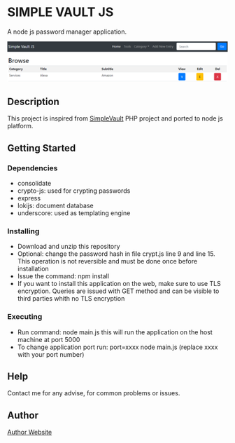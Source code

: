# SIMPLE VAULT JS

A node js password manager application.

![Alt][1]

## Description

This project is inspired from [SimpleVault][2] PHP project and ported to node js platform.

## Getting Started

### Dependencies

* consolidate
* crypto-js: used for crypting passwords
* express
* lokijs: document database
* underscore: used as templating engine

### Installing

* Download and unzip this repository
* Optional: change the password hash in file crypt.js line 9 and line 15. This operation is not reversible and must be done once before installation
* Issue the command: npm install
* If you want to install this application on the web, make sure to use TLS encryption. Queries are issued with GET method and can be visible to third parties whith no TLS encryption

### Executing
* Run command: node main.js this will run the application on the host machine at port 5000
* To change application port run: port=xxxx node main.js (replace xxxx with your port number)

## Help

Contact me for any advise, for common problems or issues.

## Author

[Author Website][3]

[1]: /simplevaultjs.png "SimpleVaultJS"
[2]: http://simplevault.sourceforge.net/
[3]: http://akconcept.epizy.com
